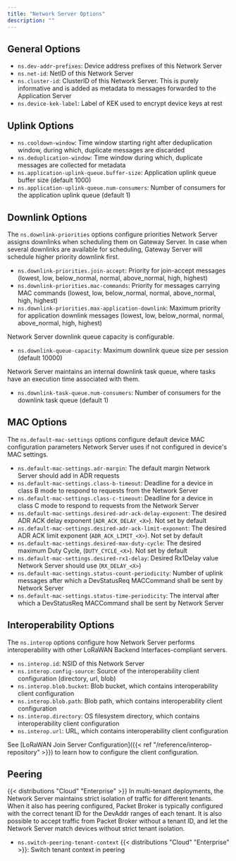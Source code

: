 ```yaml
---
title: "Network Server Options"
description: ""
---
```


## General Options

- `ns.dev-addr-prefixes`: Device address prefixes of this Network Server
- `ns.net-id`: NetID of this Network Server
- `ns.cluster-id`: ClusterID of this Network Server. This is purely informative and is added as metadata to messages forwarded to the Application Server
- `ns.device-kek-label`: Label of KEK used to encrypt device keys at rest

## Uplink Options

- `ns.cooldown-window`: Time window starting right after deduplication window, during which, duplicate messages are discarded
- `ns.deduplication-window`: Time window during which, duplicate messages are collected for metadata
- `ns.application-uplink-queue.buffer-size`: Application uplink queue buffer size (default 1000)
- `ns.application-uplink-queue.num-consumers`: Number of consumers for the application uplink queue (default 1)

## Downlink Options

The `ns.downlink-priorities` options configure priorities Network Server assigns downlinks when scheduling them on Gateway Server. In case when several downlinks are available for scheduling, Gateway Server will schedule higher priority downlink first.

- `ns.downlink-priorities.join-accept`: Priority for join-accept messages (lowest, low, below_normal, normal, above_normal, high, highest)
- `ns.downlink-priorities.mac-commands`: Priority for messages carrying MAC commands (lowest, low, below_normal, normal, above_normal, high, highest)
- `ns.downlink-priorities.max-application-downlink`: Maximum priority for application downlink messages (lowest, low, below_normal, normal, above_normal, high, highest)

Network Server downlink queue capacity is configurable. 

- `ns.downlink-queue-capacity`: Maximum downlink queue size per session (default 10000)

Network Server maintains an internal downlink task queue, where tasks have an execution time associated with them.

- `ns.downlink-task-queue.num-consumers`: Number of consumers for the downlink task queue (default 1)

## MAC Options

The `ns.default-mac-settings` options configure default device MAC configuration parameters Network Server uses if not configured in device's MAC settings.

- `ns.default-mac-settings.adr-margin`: The default margin Network Server should add in ADR requests
- `ns.default-mac-settings.class-b-timeout`: Deadline for a device in class B mode to respond to requests from the Network Server
- `ns.default-mac-settings.class-c-timeout`: Deadline for a device in class C mode to respond to requests from the Network Server
- `ns.default-mac-settings.desired-adr-ack-delay-exponent`: The desired ADR ACK delay exponent (`ADR_ACK_DELAY_<X>`). Not set by default
- `ns.default-mac-settings.desired-adr-ack-limit-exponent`: The desired ADR ACK limit exponent (`ADR_ACK_LIMIT_<X>`). Not set by default
- `ns.default-mac-settings.desired-max-duty-cycle`: The desired maximum Duty Cycle, (`DUTY_CYCLE_<X>`). Not set by default
- `ns.default-mac-settings.desired-rx1-delay`: Desired Rx1Delay value Network Server should use (`RX_DELAY_<X>`)
- `ns.default-mac-settings.status-count-periodicity`: Number of uplink messages after which a DevStatusReq MACCommand shall be sent by Network Server
- `ns.default-mac-settings.status-time-periodicity`: The interval after which a DevStatusReq MACCommand shall be sent by Network Server

## Interoperability Options

The `ns.interop` options configure how Network Server performs interoperability with other LoRaWAN Backend Interfaces-compliant servers.

- `ns.interop.id`: NSID of this Network Server
- `ns.interop.config-source`: Source of the interoperability client configuration (directory, url, blob)
- `ns.interop.blob.bucket`: Blob bucket, which contains interoperability client configuration
- `ns.interop.blob.path`: Blob path, which contains interoperability client configuration
- `ns.interop.directory`: OS filesystem directory, which contains interoperability client configuration
- `ns.interop.url`: URL, which contains interoperability client configuration

See [LoRaWAN Join Server Configuration]({{< ref "/reference/interop-repository" >}}) to learn how to configure the client configuration.

## Peering

{{< distributions "Cloud" "Enterprise" >}} In multi-tenant deployments, the Network Server maintains strict isolation of traffic for different tenants. When it also has peering configured, Packet Broker is typically configured with the correct tenant ID for the DevAddr ranges of each tenant. It is also possible to accept traffic from Packet Broker without a tenant ID, and let the Network Server match devices without strict tenant isolation.

- `ns.switch-peering-tenant-context` {{< distributions "Cloud" "Enterprise" >}}: Switch tenant context in peering
